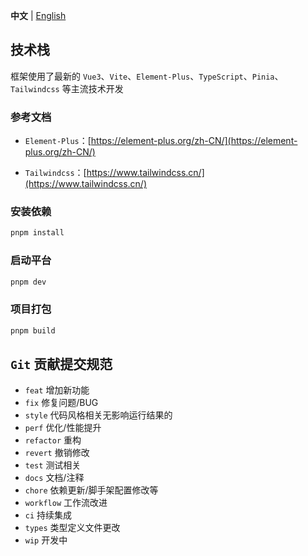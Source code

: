 **中文** | [English](./README.en-US.md)

## 技术栈

框架使用了最新的 `Vue3`、`Vite`、`Element-Plus`、`TypeScript`、`Pinia`、`Tailwindcss` 等主流技术开发

### 参考文档

- `Element-Plus`：[https://element-plus.org/zh-CN/](https://element-plus.org/zh-CN/)

- `Tailwindcss`：[https://www.tailwindcss.cn/](https://www.tailwindcss.cn/)

### 安装依赖

```bash
pnpm install
```

### 启动平台

```bash
pnpm dev
```

### 项目打包

```bash
pnpm build
```

## `Git` 贡献提交规范

- `feat` 增加新功能
- `fix` 修复问题/BUG
- `style` 代码风格相关无影响运行结果的
- `perf` 优化/性能提升
- `refactor` 重构
- `revert` 撤销修改
- `test` 测试相关
- `docs` 文档/注释
- `chore` 依赖更新/脚手架配置修改等
- `workflow` 工作流改进
- `ci` 持续集成
- `types` 类型定义文件更改
- `wip` 开发中
